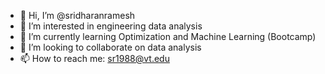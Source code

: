 - 👋 Hi, I’m @sridharanramesh
- 👀 I’m interested in engineering data analysis
- 🌱 I’m currently learning Optimization and Machine Learning (Bootcamp)
- 💞️ I’m looking to collaborate on data analysis
- 📫 How to reach me: sr1988@vt.edu

<!---
sridharanramesh/sridharanramesh is a ✨ special ✨ repository because its `README.md` (this file) appears on your GitHub profile.
You can click the Preview link to take a look at your changes.
--->
